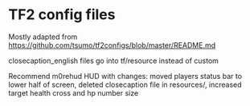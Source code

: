 # TF2 config files
Mostly adapted from https://github.com/tsumo/tf2configs/blob/master/README.md

closecaption_english files go into tf/resource instead of custom

Recommend m0rehud HUD with changes: moved players status bar to lower half of screen, deleted closecaption file in resources/, increased target health cross and hp number size

